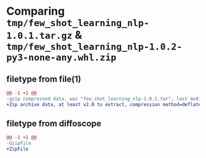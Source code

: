 # Comparing `tmp/few_shot_learning_nlp-1.0.1.tar.gz` & `tmp/few_shot_learning_nlp-1.0.2-py3-none-any.whl.zip`

## filetype from file(1)

```diff
@@ -1 +1 @@
-gzip compressed data, was "few_shot_learning_nlp-1.0.1.tar", last modified: Sun Apr 21 16:06:44 2024, max compression
+Zip archive data, at least v2.0 to extract, compression method=deflate
```

## filetype from diffoscope

```diff
@@ -1 +1 @@
-GzipFile
+ZipFile
```


